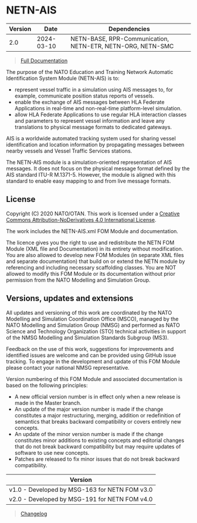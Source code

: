 # NETN-AIS


|Version| Date| Dependencies|
|---|---|---|
|2.0|2024-03-10|NETN-BASE, RPR-Communication, NETN-ETR, NETN-ORG, NETN-SMC|

> [Full Documentation](NETN-AIS.md)

The purpose of the NATO Education and Training Network Automatic Identification System Module (NETN-AIS) is to:     
        
* represent vessel traffic in a simulation using AIS messages to, for example, communicate position status reports of vessels.   
* enable the exchange of AIS messages between HLA Federate Applications in real-time and non-real-time platform-level simulation.   
* allow HLA Federate Applications to use regular HLA interaction classes and parameters to represent vessel information and leave any translations to physical message formats to dedicated gateways.


AIS is a worldwide automated tracking system used for sharing vessel identification and location information by propagating messages between nearby vessels and Vessel Traffic Services stations.

The NETN-AIS module is a simulation-oriented representation of AIS messages. It does not focus on the physical message format defined by the AIS standard ITU-R M.1371-5. However, the module is aligned with this standard to enable easy mapping to and from live message formats.

## License

Copyright (C) 2020 NATO/OTAN. This work is licensed under a [Creative Commons Attribution-NoDerivatives 4.0 International License](LICENCE.md).

The work includes the NETN-AIS.xml FOM Module and documentation.

The licence gives you the right to use and redistribute the NETN FOM Module (XML file and Documentation) in its entirety without modification. You are also allowed to develop new FOM Modules (in separate XML files and separate documentation) that build on or extend the NETN module by referencing and including necessary scaffolding classes. You are NOT allowed to modify this FOM Module or its documentation without prior permission from the NATO Modelling and Simulation Group.

## Versions, updates and extensions

All updates and versioning of this work are coordinated by the NATO Modelling and Simulation Coordination Office (MSCO), managed by the NATO Modelling and Simulation Group (NMSG) and performed as NATO Science and Technology Organization (STO) technical activities in support of the NMSG Modelling and Simulation Standards Subgroup (MS3).

Feedback on the use of this work, suggestions for improvements and identified issues are welcome and can be provided using GitHub issue tracking. To engage in the development and update of this FOM Module please contact your national NMSG representative.

Version numbering of this FOM Module and associated documentation is based on the following principles:

* A new official version number is in effect only when a new release is made in the Master branch.
* An update of the major version number is made if the change constitutes a major restructuring, merging, addition or redefinition of semantics that breaks backward compatibility or covers entirely new concepts.
* An update of the minor version number is made if the change constitutes minor additions to existing concepts and editorial changes that do not break backward compatibility but may require updates of software to use new concepts.
* Patches are released to fix minor issues that do not break backward compatibility.

|Version|
|---|
|v1.0 - Developed by MSG-163 for NETN FOM v3.0|
|v2.0 - Developed by MSG-191 for NETN FOM v4.0|

> [Changelog](changelog.md)

